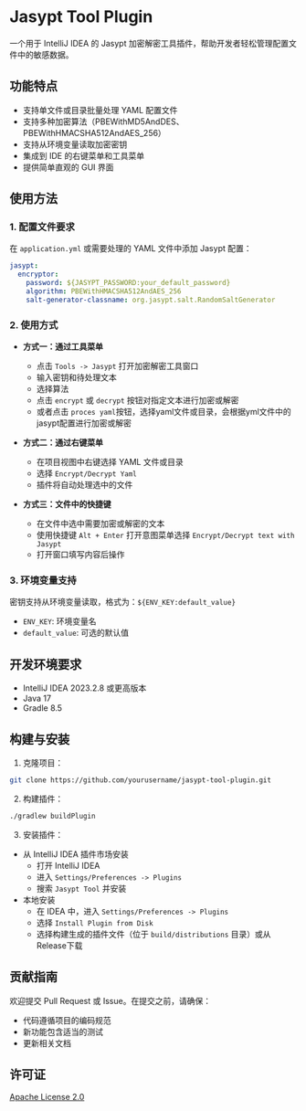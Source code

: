 
# Jasypt Tool Plugin

一个用于 IntelliJ IDEA 的 Jasypt 加密解密工具插件，帮助开发者轻松管理配置文件中的敏感数据。

## 功能特点

- 支持单文件或目录批量处理 YAML 配置文件
- 支持多种加密算法（PBEWithMD5AndDES、PBEWithHMACSHA512AndAES_256）
- 支持从环境变量读取加密密钥
- 集成到 IDE 的右键菜单和工具菜单
- 提供简单直观的 GUI 界面

## 使用方法

### 1. 配置文件要求

在 `application.yml` 或需要处理的 YAML 文件中添加 Jasypt 配置：

```yaml
jasypt:
  encryptor:
    password: ${JASYPT_PASSWORD:your_default_password}
    algorithm: PBEWithHMACSHA512AndAES_256
    salt-generator-classname: org.jasypt.salt.RandomSaltGenerator
```

### 2. 使用方式

- **方式一：通过工具菜单**
    - 点击 `Tools -> Jasypt` 打开加密解密工具窗口
    - 输入密钥和待处理文本
    - 选择算法
    - 点击 `encrypt` 或 `decrypt` 按钮对指定文本进行加密或解密
    - 或者点击 `proces yaml`按钮，选择yaml文件或目录，会根据yml文件中的jasypt配置进行加密或解密

- **方式二：通过右键菜单**
    - 在项目视图中右键选择 YAML 文件或目录
    - 选择 `Encrypt/Decrypt Yaml`
    - 插件将自动处理选中的文件
- **方式三：文件中的快捷键**
    - 在文件中选中需要加密或解密的文本
    - 使用快捷键 `Alt + Enter` 打开意图菜单选择 `Encrypt/Decrypt text with Jasypt`
    - 打开窗口填写内容后操作

### 3. 环境变量支持

密钥支持从环境变量读取，格式为：`${ENV_KEY:default_value}`
- `ENV_KEY`: 环境变量名
- `default_value`: 可选的默认值

## 开发环境要求

- IntelliJ IDEA 2023.2.8 或更高版本
- Java 17
- Gradle 8.5

## 构建与安装

1. 克隆项目：
```bash
git clone https://github.com/yourusername/jasypt-tool-plugin.git
```

2. 构建插件：
```bash
./gradlew buildPlugin
```

3. 安装插件：
- 从 IntelliJ IDEA 插件市场安装
  - 打开 IntelliJ IDEA
  - 进入 `Settings/Preferences -> Plugins`
  - 搜索 `Jasypt Tool` 并安装
- 本地安装
  - 在 IDEA 中，进入 `Settings/Preferences -> Plugins`
  - 选择 `Install Plugin from Disk`
  - 选择构建生成的插件文件（位于 `build/distributions` 目录）或从Release下载


## 贡献指南

欢迎提交 Pull Request 或 Issue。在提交之前，请确保：
- 代码遵循项目的编码规范
- 新功能包含适当的测试
- 更新相关文档

## 许可证

[Apache License 2.0](LICENSE)
